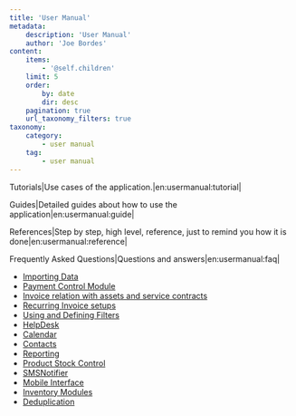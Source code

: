 ```yaml
---
title: 'User Manual'
metadata:
    description: 'User Manual'
    author: 'Joe Bordes'
content:
    items:
        - '@self.children'
    limit: 5
    order:
        by: date
        dir: desc
    pagination: true
    url_taxonomy_filters: true
taxonomy:
    category:
        - user manual
    tag:
        - user manual
---
```


Tutorials|Use cases of the application.|en:usermanual:tutorial|

Guides|Detailed guides about how to use the application|en:usermanual:guide|

References|Step by step, high level, reference, just to remind you how it is done|en:usermanual:reference|

Frequently Asked Questions|Questions and answers|en:usermanual:faq|

-   [Importing Data](http://localhost/coreBOSDocumentation/user-manual/importingdata)
-   [Payment Control Module](http://localhost/coreBOSDocumentation/user-manual/coreboscyp)
-   [Invoice relation with assets and service contracts](http://localhost/coreBOSDocumentation/user-manual/invoiceassetssc)
-   [Recurring Invoice setups](http://localhost/coreBOSDocumentation/user-manual/reccurringinvoice)
-   [Using and Defining Filters](http://localhost/coreBOSDocumentation/user-manual/using_filters)
-   [HelpDesk](http://localhost/coreBOSDocumentation/user-manual/helpdesk)
-   [Calendar](http://localhost/coreBOSDocumentation/user-manual/calendar)
-   [Contacts](http://localhost/coreBOSDocumentation/knowledge-base/aplication-information/contacts)
-   [Reporting](http://localhost/coreBOSDocumentation/user-manual/reporting)
-   [Product Stock Control](http://localhost/coreBOSDocumentation/user-manual/productstockcontrol)
-   [SMSNotifier](http://localhost/coreBOSDocumentation/user-manual/smsnotifier)
-   [Mobile Interface](http://localhost/coreBOSDocumentation/extensions-integrations/mobileui/introduction)
-   [Inventory Modules](http://localhost/coreBOSDocumentation/user-manual/inventorymodules)
-   [Deduplication](http://localhost/coreBOSDocumentation/user-manual/deduplication)
